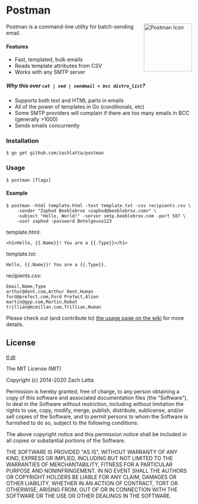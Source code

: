 # Postman

<img src="https://cdn.rawgit.com/TheThirdOne/everything-sloths/master/svg/mail.svg" width="130" alt="Postman Icon" align="right">
Postman is a command-line utility for batch-sending email.

#### Features

* Fast, templated, bulk emails
* Reads template attributes from CSV
* Works with any SMTP server

##### Why this over `cat | sed | sendmail < bcc distro_list`?

* Supports both text and HTML parts in emails
* All of the power of templates in Go (conditionals, etc)
* Some SMTP providers will complain if there are too many emails in BCC
  (generally >1000)
* Sends emails concurrently

### Installation

    $ go get github.com/zachlatta/postman

### Usage

    $ postman [flags]

#### Example

```
$ postman -html template.html -text template.txt -csv recipients.csv \
    -sender "Zaphod Beeblebrox <zaphod@beeblebrox.com>" \
    -subject "Hello, World!" -server smtp.beeblebrox.com -port 587 \
    -user zaphod -password Betelgeuse123
```

template.html:

```
<h1>Hello, {{.Name}}! You are a {{.Type}}</h1>
```

template.txt:

```
Hello, {{.Name}}! You are a {{.Type}}.
```

recipients.csv:

```
Email,Name,Type
arthur@dent.com,Arthur Dent,Human
ford@prefect.com,Ford Prefect,Alien
martin@gpp.com,Martin,Robot
trillian@mcmillan.com,Trillian,Human
```

Please check out (and contribute to) [the usage page on the
wiki](https://github.com/zachlatta/postman/wiki/Usage) for more details.

## License

[tl;dr](https://tldrlegal.com/license/mit-license)

The MIT License (MIT)

Copyright (c) 2014-2020 Zach Latta

Permission is hereby granted, free of charge, to any person obtaining a copy of
this software and associated documentation files (the "Software"), to deal in
the Software without restriction, including without limitation the rights to
use, copy, modify, merge, publish, distribute, sublicense, and/or sell copies
of the Software, and to permit persons to whom the Software is furnished to do
so, subject to the following conditions:

The above copyright notice and this permission notice shall be included in all
copies or substantial portions of the Software.

THE SOFTWARE IS PROVIDED "AS IS", WITHOUT WARRANTY OF ANY KIND, EXPRESS OR
IMPLIED, INCLUDING BUT NOT LIMITED TO THE WARRANTIES OF MERCHANTABILITY,
FITNESS FOR A PARTICULAR PURPOSE AND NONINFRINGEMENT. IN NO EVENT SHALL THE
AUTHORS OR COPYRIGHT HOLDERS BE LIABLE FOR ANY CLAIM, DAMAGES OR OTHER
LIABILITY, WHETHER IN AN ACTION OF CONTRACT, TORT OR OTHERWISE, ARISING FROM,
OUT OF OR IN CONNECTION WITH THE SOFTWARE OR THE USE OR OTHER DEALINGS IN THE
SOFTWARE.
